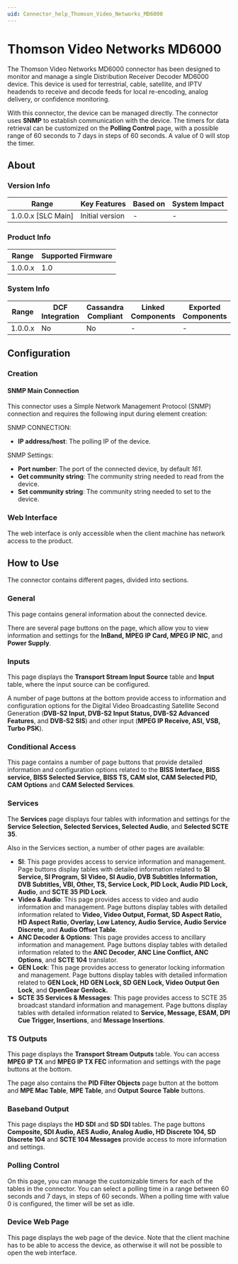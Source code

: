 ```yaml
---
uid: Connector_help_Thomson_Video_Networks_MD6000
---
```


# Thomson Video Networks MD6000

The Thomson Video Networks MD6000 connector has been designed to monitor and manage a single Distribution Receiver Decoder MD6000 device. This device is used for terrestrial, cable, satellite, and IPTV headends to receive and decode feeds for local re-encoding, analog delivery, or confidence monitoring.

With this connector, the device can be managed directly. The connector uses **SNMP** to establish communication with the device. The timers for data retrieval can be customized on the **Polling Control** page, with a possible range of 60 seconds to 7 days in steps of 60 seconds. A value of 0 will stop the timer.

## About

### Version Info

| Range                | Key Features     | Based on     | System Impact     |
|----------------------|------------------|--------------|-------------------|
| 1.0.0.x \[SLC Main\] | Initial version  | \-           | \-                |

### Product Info

| Range     | Supported Firmware     |
|-----------|------------------------|
| 1.0.0.x   | 1.0                    |

### System Info

| Range     | DCF Integration     | Cassandra Compliant     | Linked Components     | Exported Components     |
|-----------|---------------------|-------------------------|-----------------------|-------------------------|
| 1.0.0.x   | No                  | No                      | \-                    | \-                      |

## Configuration

### Creation

#### SNMP Main Connection

This connector uses a Simple Network Management Protocol (SNMP) connection and requires the following input during element creation:

SNMP CONNECTION:

- **IP address/host**: The polling IP of the device.

SNMP Settings:

- **Port number**: The port of the connected device, by default *161*.
- **Get community string**: The community string needed to read from the device.
- **Set community string**: The community string needed to set to the device.

### Web Interface

The web interface is only accessible when the client machine has network access to the product.

## How to Use

The connector contains different pages, divided into sections.

### General

This page contains general information about the connected device.

There are several page buttons on the page, which allow you to view information and settings for the **InBand, MPEG IP Card, MPEG IP NIC**, and **Power Supply**.

### Inputs

This page displays the **Transport Stream Input Source** table and **Input** table, where the input source can be configured.

A number of page buttons at the bottom provide access to information and configuration options for the Digital Video Broadcasting Satellite Second Generation (**DVB-S2 Input, DVB-S2 Input Status, DVB-S2 Advanced Features**, and **DVB-S2 SIS**) and other input (**MPEG IP Receive, ASI, VSB, Turbo PSK**).

### Conditional Access

This page contains a number of page buttons that provide detailed information and configuration options related to the **BISS Interface, BISS service, BISS Selected Service, BISS TS, CAM slot, CAM Selected PID, CAM Options** and **CAM Selected Services**.

### Services

The **Services** page displays four tables with information and settings for the **Service Selection, Selected Services, Selected Audio**, and **Selected SCTE 35**.

Also in the Services section, a number of other pages are available:

- **SI**: This page provides access to service information and management. Page buttons display tables with detailed information related to **SI Service, SI Program, SI Video, SI Audio, DVB Subtitles Information, DVB Subtitles, VBI, Other, TS, Service Lock, PID Lock, Audio PID Lock, Audio**, and **SCTE 35 PID Lock**.
- **Video & Audio**: This page provides access to video and audio information and management. Page buttons display tables with detailed information related to **Video, Video Output, Format, SD Aspect Ratio, HD Aspect Ratio, Overlay, Low Latency, Audio Service, Audio Service Discrete**, and **Audio Offset Table**.
- **ANC Decoder & Options**: This page provides access to ancillary information and management. Page buttons display tables with detailed information related to the **ANC Decoder, ANC Line Conflict, ANC Options**, and **SCTE 104** translator.
- **GEN Lock**: This page provides access to generator locking information and management. Page buttons display tables with detailed information related to **GEN Lock, HD GEN Lock, SD GEN Lock, Video Output Gen Lock**, and **OpenGear Genlock.**
- **SCTE 35 Services & Messages**: This page provides access to SCTE 35 broadcast standard information and management. Page buttons display tables with detailed information related to **Service, Message, ESAM, DPI Cue Trigger, Insertions**, and **Message Insertions**.

### TS Outputs

This page displays the **Transport Stream Outputs** table. You can access **MPEG IP TX** and **MPEG IP TX FEC** information and settings with the page buttons at the bottom.

The page also contains the **PID Filter Objects** page button at the bottom and **MPE Mac Table**, **MPE Table**, and **Output Source Table** buttons.

### Baseband Output

This page displays the **HD SDI** and **SD SDI** tables. The page buttons **Composite, SDI Audio, AES Audio, Analog Audio, HD Discrete 104, SD Discrete 104** and **SCTE 104 Messages** provide access to more information and settings.

### Polling Control

On this page, you can manage the customizable timers for each of the tables in the connector. You can select a polling time in a range between 60 seconds and 7 days, in steps of 60 seconds. When a polling time with value 0 is configured, the timer will be set as idle.

### Device Web Page

This page displays the web page of the device. Note that the client machine has to be able to access the device, as otherwise it will not be possible to open the web interface.
